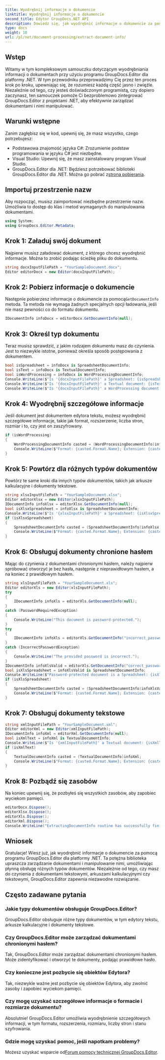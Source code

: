```yaml
---
title: Wyodrębnij informacje o dokumencie
linktitle: Wyodrębnij informacje o dokumencie
second_title: Edytor GroupDocs.NET API
description: Dowiedz się, jak wyodrębnić informacje o dokumencie za pomocą programu GroupDocs.Editor dla platformy .NET, korzystając ze szczegółowego samouczka krok po kroku. Idealny do zarządzania różnymi typami dokumentów.
type: docs
weight: 10
url: /pl/net/document-processing/extract-document-info/
---
```

## Wstęp
Witamy w tym kompleksowym samouczku dotyczącym wyodrębniania informacji o dokumentach przy użyciu programu GroupDocs.Editor dla platformy .NET. W tym przewodniku przeprowadzimy Cię przez ten proces krok po kroku, upewniając się, że rozumiesz każdą część jasno i zwięźle. Niezależnie od tego, czy jesteś doświadczonym programistą, czy dopiero zaczynasz, ten samouczek pomoże Ci bezproblemowo zintegrować GroupDocs.Editor z projektami .NET, aby efektywnie zarządzać dokumentami i nimi manipulować.
## Warunki wstępne
Zanim zagłębisz się w kod, upewnij się, że masz wszystko, czego potrzebujesz:
- Podstawowa znajomość języka C#: Zrozumienie podstaw programowania w języku C# jest niezbędne.
- Visual Studio: Upewnij się, że masz zainstalowany program Visual Studio.
-  GroupDocs.Editor dla .NET: Będziesz potrzebować biblioteki GroupDocs.Editor dla .NET. Można go pobrać z[strona pobierania](https://releases.groupdocs.com/editor/net/).
## Importuj przestrzenie nazw
Aby rozpocząć, musisz zaimportować niezbędne przestrzenie nazw. Umożliwia to dostęp do klas i metod wymaganych do manipulowania dokumentami.
```csharp
using System;
using GroupDocs.Editor.Metadata;
```
## Krok 1: Załaduj swój dokument
Najpierw musisz załadować dokument, z którego chcesz wyodrębnić informacje. Można to zrobić podając ścieżkę pliku do dokumentu.
```csharp
string docxInputFilePath = "YourSampleDocument.docx";
Editor editorDocx = new Editor(docxInputFilePath);
```
## Krok 2: Pobierz informacje o dokumencie
 Następnie pobierzesz informacje o dokumencie za pomocą`GetDocumentInfo` metoda. Ta metoda nie wymaga żadnych specjalnych opcji ładowania, jeśli nie masz pewności co do formatu dokumentu.
```csharp
IDocumentInfo infoDocx = editorDocx.GetDocumentInfo(null);
```
## Krok 3: Określ typ dokumentu
Teraz musisz sprawdzić, z jakim rodzajem dokumentu masz do czynienia. Jest to niezwykle istotne, ponieważ określa sposób postępowania z dokumentem.
```csharp
bool isSpreadsheet = infoDocx is SpreadsheetDocumentInfo;
bool isText = infoDocx is TextualDocumentInfo;
bool isWordProcessing = infoDocx is WordProcessingDocumentInfo;
Console.WriteLine($"Is '{docxInputFilePath}' a Spreadsheet: {isSpreadsheet}");
Console.WriteLine($"Is '{docxInputFilePath}' a Textual document: {isText}");
Console.WriteLine($"Is '{docxInputFilePath}' a WordProcessing document: {isWordProcessing}");
```
## Krok 4: Wyodrębnij szczegółowe informacje
Jeśli dokument jest dokumentem edytora tekstu, możesz wyodrębnić szczegółowe informacje, takie jak format, rozszerzenie, liczba stron, rozmiar i to, czy jest on zaszyfrowany.
```csharp
if (isWordProcessing)
{
    WordProcessingDocumentInfo casted = (WordProcessingDocumentInfo)infoDocx;
    Console.WriteLine($"Format: {casted.Format.Name}; Extension: {casted.Format.Extension}; Page count: {casted.PageCount}; Size: {casted.Size} bytes; Is encrypted: {casted.IsEncrypted}");
}
```
## Krok 5: Powtórz dla różnych typów dokumentów
Powtórz te same kroki dla innych typów dokumentów, takich jak arkusze kalkulacyjne i dokumenty tekstowe.
```csharp
string xlsxInputFilePath = "YourSampleDocument.xlsx";
Editor editorXlsx = new Editor(xlsxInputFilePath);
IDocumentInfo infoXlsx = editorXlsx.GetDocumentInfo(null);
bool isXlsxSpreadsheet = infoXlsx is SpreadsheetDocumentInfo;
Console.WriteLine($"Is '{xlsxInputFilePath}' a Spreadsheet: {isXlsxSpreadsheet}");
if (isXlsxSpreadsheet)
{
    SpreadsheetDocumentInfo casted = (SpreadsheetDocumentInfo)infoXlsx;
    Console.WriteLine($"Format: {casted.Format.Name}; Extension: {casted.Format.Extension}; Tabs count: {casted.PageCount}; Size: {casted.Size} bytes; Is encrypted: {casted.IsEncrypted}");
}
```
## Krok 6: Obsługuj dokumenty chronione hasłem
Mając do czynienia z dokumentami chronionymi hasłem, należy najpierw spróbować otworzyć je bez hasła, następnie z nieprawidłowym hasłem, a na koniec z prawidłowym hasłem.
```csharp
string xlsInputFilePath = "YourSampleDocument.xls";
Editor editorXls = new Editor(xlsInputFilePath);
try
{
    IDocumentInfo infoXls = editorXls.GetDocumentInfo(null);
}
catch (PasswordRequiredException)
{
    Console.WriteLine("This document is password-protected.");
}
try
{
    IDocumentInfo infoXls = editorXls.GetDocumentInfo("incorrect_password");
}
catch (IncorrectPasswordException)
{
    Console.WriteLine("The provided password is incorrect.");
}
IDocumentInfo infoXlsValid = editorXls.GetDocumentInfo("correct_password");
bool isXlsSpreadsheet = infoXlsValid is SpreadsheetDocumentInfo;
Console.WriteLine($"Password-protected document is a Spreadsheet: {isXlsSpreadsheet}");
if (isXlsSpreadsheet)
{
    SpreadsheetDocumentInfo casted = (SpreadsheetDocumentInfo)infoXlsValid;
    Console.WriteLine($"Format: {casted.Format.Name}; Extension: {casted.Format.Extension}; Tabs count: {casted.PageCount}; Size: {casted.Size} bytes; Is encrypted: {casted.IsEncrypted}");
}
```
## Krok 7: Obsługuj dokumenty tekstowe
```csharp
string xmlInputFilePath = "YourSampleDocument.xml";
Editor editorXml = new Editor(xmlInputFilePath);
IDocumentInfo infoXml = editorXml.GetDocumentInfo(null);
bool isXmlText = infoXml is TextualDocumentInfo;
Console.WriteLine($"Is '{xmlInputFilePath}' a Textual document: {isXmlText}");
if (isXmlText)
{
    TextualDocumentInfo casted = (TextualDocumentInfo)infoXml;
    Console.WriteLine($"Format: {casted.Format.Name}; Extension: {casted.Format.Extension}; Encoding: {casted.Encoding}; Size: {casted.Size} bytes");
}
```
## Krok 8: Pozbądź się zasobów
Na koniec upewnij się, że pozbyłeś się wszystkich zasobów, aby zapobiec wyciekom pamięci.
```csharp
editorDocx.Dispose();
editorXlsx.Dispose();
editorXls.Dispose();
editorXml.Dispose();
Console.WriteLine("ExtractingDocumentInfo routine has successfully finished");
```
## Wniosek
Gratulacje! Wiesz już, jak wyodrębnić informacje o dokumencie za pomocą programu GroupDocs.Editor dla platformy .NET. Ta potężna biblioteka upraszcza zarządzanie dokumentami i manipulowanie nimi, umożliwiając płynną obsługę różnych typów dokumentów. Niezależnie od tego, czy masz do czynienia z dokumentami tekstowymi, arkuszami kalkulacyjnymi czy tekstowymi, GroupDocs.Editor zapewnia niezawodne rozwiązanie.
## Często zadawane pytania
### Jakie typy dokumentów obsługuje GroupDocs.Editor?
GroupDocs.Editor obsługuje różne typy dokumentów, w tym edytory tekstu, arkusze kalkulacyjne i dokumenty tekstowe.
### Czy GroupDocs.Editor może zarządzać dokumentami chronionymi hasłem?
Tak, GroupDocs.Editor może zarządzać dokumentami chronionymi hasłem. Może zidentyfikować i otworzyć te dokumenty, podając prawidłowe hasło.
### Czy konieczne jest pozbycie się obiektów Edytora?
Tak, niezwykle ważne jest pozbycie się obiektów Edytora, aby zwolnić zasoby i zapobiec wyciekom pamięci.
### Czy mogę uzyskać szczegółowe informacje o formacie i rozmiarze dokumentu?
Absolutnie! GroupDocs.Editor umożliwia wyodrębnienie szczegółowych informacji, w tym formatu, rozszerzenia, rozmiaru, liczby stron i stanu szyfrowania.
### Gdzie mogę uzyskać pomoc, jeśli napotkam problemy?
 Możesz uzyskać wsparcie od[Forum pomocy technicznej GroupDocs.Editor](https://forum.groupdocs.com/c/editor/20).